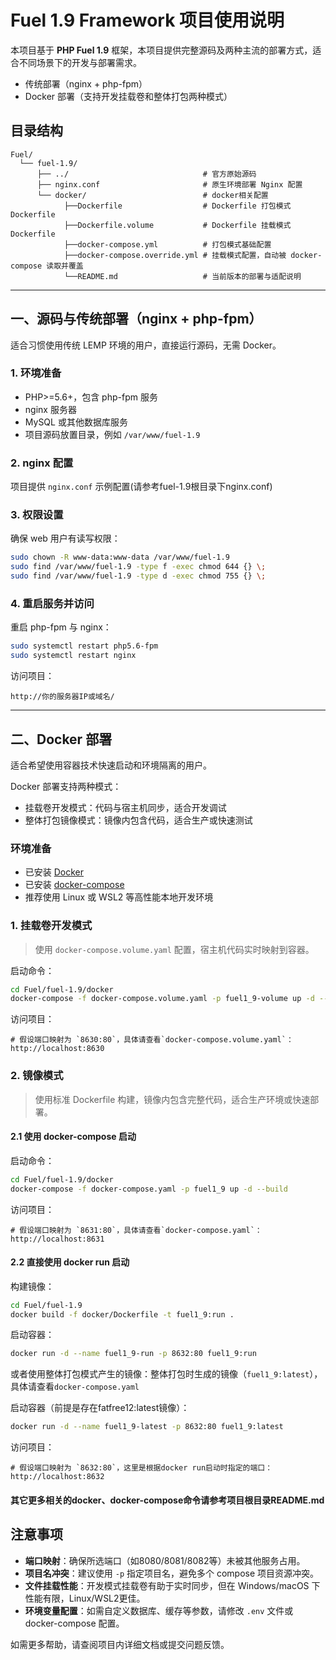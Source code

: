 # Fuel 1.9 Framework 项目使用说明

本项目基于 **PHP Fuel 1.9** 框架，本项目提供完整源码及两种主流的部署方式，适合不同场景下的开发与部署需求。

- 传统部署（nginx + php-fpm）
- Docker 部署（支持开发挂载卷和整体打包两种模式）

## 目录结构

```text
Fuel/
  └── fuel-1.9/
      ├── ../                              # 官方原始源码
      ├── nginx.conf                       # 原生环境部署 Nginx 配置
      └── docker/                          # docker相关配置
            ├──Dockerfile                  # Dockerfile 打包模式Dockerfile
            ├──Dockerfile.volume           # Dockerfile 挂载模式Dockerfile
            ├──docker-compose.yml          # 打包模式基础配置
            ├──docker-compose.override.yml # 挂载模式配置，自动被 docker-compose 读取并覆盖
            └──README.md                   # 当前版本的部署与适配说明
```

---

## 一、源码与传统部署（nginx + php-fpm）

适合习惯使用传统 LEMP 环境的用户，直接运行源码，无需 Docker。

### 1. 环境准备

- PHP>=5.6+，包含 php-fpm 服务
- nginx 服务器
- MySQL 或其他数据库服务
- 项目源码放置目录，例如 `/var/www/fuel-1.9`

### 2. nginx 配置

项目提供 `nginx.conf` 示例配置(请参考fuel-1.9根目录下nginx.conf)

### 3. 权限设置

确保 web 用户有读写权限：

```bash
sudo chown -R www-data:www-data /var/www/fuel-1.9
sudo find /var/www/fuel-1.9 -type f -exec chmod 644 {} \;
sudo find /var/www/fuel-1.9 -type d -exec chmod 755 {} \;
```

### 4. 重启服务并访问

重启 php-fpm 与 nginx：

```bash
sudo systemctl restart php5.6-fpm
sudo systemctl restart nginx
```

访问项目：

```
http://你的服务器IP或域名/
```

---

## 二、Docker 部署

适合希望使用容器技术快速启动和环境隔离的用户。

Docker 部署支持两种模式：

- 挂载卷开发模式：代码与宿主机同步，适合开发调试
- 整体打包镜像模式：镜像内包含代码，适合生产或快速测试

### 环境准备

- 已安装 [Docker](https://docs.docker.com/get-docker/)
- 已安装 [docker-compose](https://docs.docker.com/compose/install/)
- 推荐使用 Linux 或 WSL2 等高性能本地开发环境

### 1. 挂载卷开发模式

> 使用 `docker-compose.volume.yaml` 配置，宿主机代码实时映射到容器。

启动命令：

```bash
cd Fuel/fuel-1.9/docker
docker-compose -f docker-compose.volume.yaml -p fuel1_9-volume up -d --build
```

访问项目：

```
# 假设端口映射为 `8630:80`，具体请查看`docker-compose.volume.yaml`：
http://localhost:8630
```

### 2. 镜像模式

> 使用标准 Dockerfile 构建，镜像内包含完整代码，适合生产环境或快速部署。

#### 2.1 使用 docker-compose 启动

启动命令：

```bash
cd Fuel/fuel-1.9/docker
docker-compose -f docker-compose.yaml -p fuel1_9 up -d --build
```

访问项目：

```
# 假设端口映射为 `8631:80`，具体请查看`docker-compose.yaml`：
http://localhost:8631
```

#### 2.2 直接使用 docker run 启动

构建镜像：

```bash
cd Fuel/fuel-1.9
docker build -f docker/Dockerfile -t fuel1_9:run .
```

启动容器：

```bash
docker run -d --name fuel1_9-run -p 8632:80 fuel1_9:run
```

或者使用整体打包模式产生的镜像：整体打包时生成的镜像（`fuel1_9:latest`），具体请查看`docker-compose.yaml`

启动容器（前提是存在fatfree12:latest镜像）：

```bash
docker run -d --name fuel1_9-latest -p 8632:80 fuel1_9:latest
```

访问项目：

```
# 假设端口映射为 `8632:80`，这里是根据docker run启动时指定的端口：
http://localhost:8632
```

#### 其它更多相关的docker、docker-compose命令请参考项目根目录README.md

## 注意事项

- **端口映射**：确保所选端口（如8080/8081/8082等）未被其他服务占用。
- **项目名冲突**：建议使用 `-p` 指定项目名，避免多个 compose 项目资源冲突。
- **文件挂载性能**：开发模式挂载卷有助于实时同步，但在 Windows/macOS 下性能有限，Linux/WSL2更佳。
- **环境变量配置**：如需自定义数据库、缓存等参数，请修改 `.env` 文件或 docker-compose 配置。

如需更多帮助，请查阅项目内详细文档或提交问题反馈。
